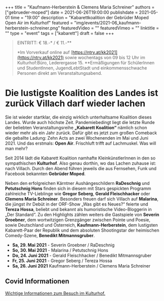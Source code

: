+++
title = "Kaufmann-Herberstein & Clemens Maria Schreiner"
authors = ["gebrueder-moped"]
date = 2021-06-26T19:00:00
publishdate = 2021-05-01
time = "19:00"
description = "Kabarettkoalition der Gebrüder Moped Open Air im Kulturhof"
featured = "img/events/2021-06_kaufmann-herberstein-schreiner.png"
featuredVideo = ""
featuredVimeo = ""
linktitle = ""
type = "event"
tags = ["kabarett"]
draft = false
+++

>
> EINTRITT: € 18.-\* / € 11.-\*\*
>
> \*Im Vorverkauf online auf [https://ntry.at/kk2021](https://ntry.at/kk2021) sowie wochentags von 09 bis 12 Uhr im Kulturhof:Büro, Lederergasse 15.
> \*\*Ermäßigungen für SchülerInnen und StudentInnen, JugendLebtStadt und einkommensschwache Personen direkt am Veranstaltungsabend.


# Die lustigste Koalition des Landes ist zurück Villach darf wieder lachen

Sie ist wieder startklar, die einzig wirklich unterhaltsame Koalition dieses Landes. Wurde auch höchste Zeit. Pandemiebedingt liegt die letzte Runde der beliebten Veranstaltungsreihe **„Kabarett Koalition“** nämlich schon wieder mehr als ein Jahr zurück. Dafür gibt es jetzt zum großen Comeback die geballte Ladung: Zehn Acts an zwei Wochenenden im Mai und Juni 2021. Und das erstmals: **Open Air**. Frischluft trifft auf Lachmuskel. Was will man mehr? 

Seit 2014 lädt die Kabarett Koalition namhafte KleinkünstlerInnen in den so sympathischen **Kulturhof**. Also genau dorthin, wo das Lachen zuhause ist: nach Villach. Durch den Abend führen jeweils die aus Fernsehen, Funk und Facebook bekannten **Gebrüder Moped**.

Neben den erfolgreichen Kärntner Aushängeschildern **RaDeschnig** und **Petutschnig Hons** finden sich in diesem mit Stars gespickten Programm zahlreiche TV-Lieblinge wie **Gregor Seberg**, **Gerald Fleischhacker** oder **Clemens Maria Schreiner**. Besonders freuen darf sich Villach auf **Malarina**, die jüngst ihr Debüt in der ORF-Show „Was gibt es Neues?“ feierte und **Tereza Hossa**, beliebt und bekannt als humoristische Video-Bloggerin in „Der Standard“. Zu den Highlights zählen weiters die Gastspiele von **Severin Groebner**, dem wortwitzigen Grenzgänger zwischen Pointe und Poesie, sowie Deutschland und Österreich, **Kaufmann-Herberstein**, dem lustigsten Kabarett-Paar der Republik und dem absoluten Shootingstar der heimischen Comedy-Szene, **Benedikt Mitmannsgruber**.

- **Sa, 29. Mai 2021** - Severin Groebner / RaDeschnig
- **So, 30. Mai 2021** - Malarina / Petutschnig Hons
- **Do, 24. Juni 2021** - Gerald Fleischhacker / Benedikt Mitmannsgruber
- **Fr, 25. Juni 2021** - Gregor Seberg / Tereza Hossa 
- **Sa, 26. Juni 2021** Kaufmann-Herberstein / Clemens Maria Schreiner

## Covid Informationen

[Wichtige Informationen zum Besuch im Kulturhof.](covid-info)